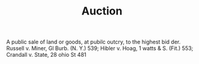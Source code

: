 ---
title: Auction
letter: A
permalink: "/definitions/auction.html"
body: A public sale of land or goods, at pubilc outcry, to the highest bid der. Russell
  v. Miner, Gl Burb. (N. Y.) 539; Hibler v. Hoag, 1 watts & S. (Fit.) 553; Crandall
  v. State, 28 ohio St 481
published_at: '2018-07-07'
source: Black's Law Dictionary
layout: post
---